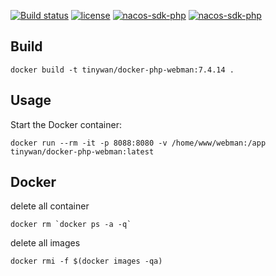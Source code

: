 [![Build status](https://github.com/Tinywan/docker-php-webman/workflows/Docker/badge.svg)]()
[![license](https://img.shields.io/github/license/Tinywan/docker-php-webman)]()
[![nacos-sdk-php](https://img.shields.io/github/last-commit/tinywan/docker-php-webman/main)]()
[![nacos-sdk-php](https://img.shields.io/github/v/tag/tinywan/docker-php-webman?color=ff69b4)]()

## Build

```
docker build -t tinywan/docker-php-webman:7.4.14 .
```
## Usage

Start the Docker container:

```
docker run --rm -it -p 8088:8080 -v /home/www/webman:/app tinywan/docker-php-webman:latest
```

## Docker 

delete all container
```
docker rm `docker ps -a -q`
```

delete all images
```
docker rmi -f $(docker images -qa)
```




